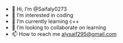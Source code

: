 - 👋 Hi, I’m @Saifaly0273
- 👀 I’m interested in coding 
- 🌱 I’m currently learning c++
- 💞️ I’m looking to collaborate on learning 
- 📫 How to reach me alysaif295@gmail.com

<!---
Saifaly0273/Saifaly0273 is a ✨ special ✨ repository because its `README.md` (this file) appears on your GitHub profile.
You can click the Preview link to take a look at your changes.
--->
